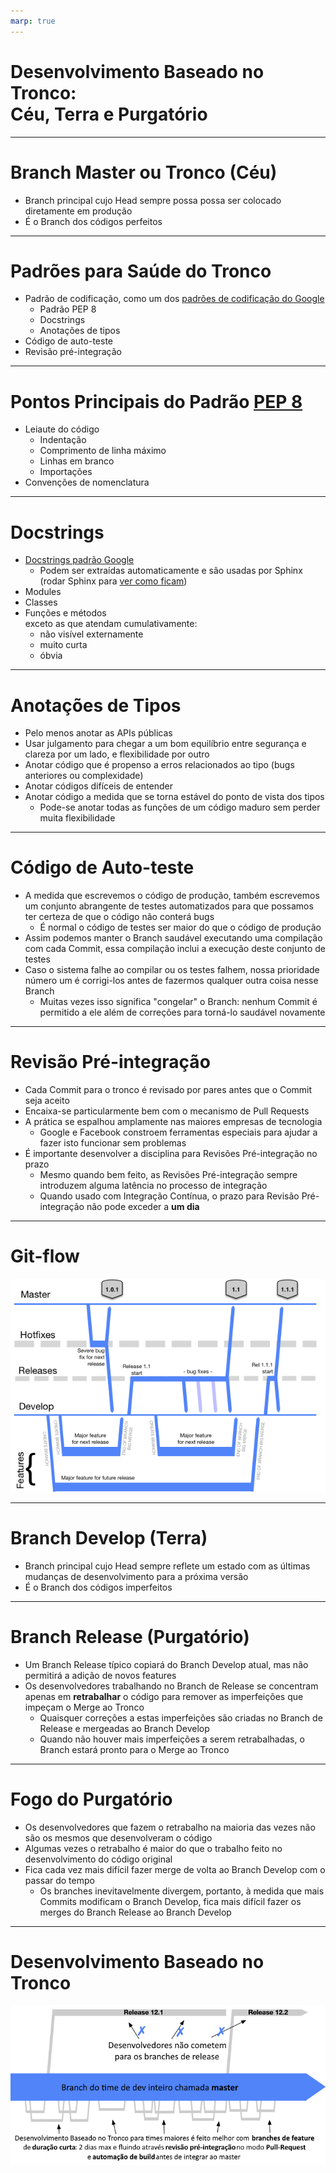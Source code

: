 ```yaml
---
marp: true
---
```


# Desenvolvimento Baseado no Tronco: <br/>Céu, Terra e Purgatório

---
# Branch Master ou Tronco (Céu)

- Branch principal cujo Head sempre possa possa ser colocado diretamente em produção
- É o Branch dos códigos perfeitos

---

# Padrões para Saúde do Tronco

- Padrão de codificação, como um dos [padrões de codificação do Google](https://google.github.io/styleguide/)
  - Padrão PEP 8
  - Docstrings
  - Anotações de tipos
- Código de auto-teste
- Revisão pré-integração

---
# Pontos Principais do Padrão [PEP 8](https://peps.python.org/pep-0008/)

- Leiaute do código
  - Indentação
  - Comprimento de linha máximo
  - Linhas em branco
  - Importações
- Convenções de nomenclatura

---
# Docstrings

- [Docstrings padrão Google](https://google.github.io/styleguide/pyguide.html#s3.8-comments-and-docstrings)
  - Podem ser extraídas automaticamente e são usadas por Sphinx <br/>(rodar Sphinx para [ver como ficam](https://spark-tests.readthedocs.io/en/latest/))
- Modules
- Classes
- Funções e métodos <br/>exceto as que atendam cumulativamente:
    - não visível externamente
    - muito curta
    - óbvia

---
# Anotações de Tipos

- Pelo menos anotar as APIs públicas
- Usar julgamento para chegar a um bom equilíbrio entre segurança e clareza por um lado, e flexibilidade por outro
- Anotar código que é propenso a erros relacionados ao tipo (bugs anteriores ou complexidade)
- Anotar códigos difíceis de entender
- Anotar código a medida que se torna estável do ponto de vista dos tipos
  - Pode-se anotar todas as funções de um código maduro sem perder muita flexibilidade

---
# Código de Auto-teste

- A medida que escrevemos o código de produção, também escrevemos um conjunto abrangente de testes automatizados para que possamos ter certeza de que o código não conterá bugs
  - É normal o código de testes ser maior do que o código de produção
- Assim podemos manter o Branch saudável executando uma compilação com cada Commit, essa compilação inclui a execução deste conjunto de testes
- Caso o sistema falhe ao compilar ou os testes falhem, nossa prioridade número um é corrigi-los antes de fazermos qualquer outra coisa nesse Branch
  - Muitas vezes isso significa "congelar" o Branch: nenhum Commit é permitido a ele além de correções para torná-lo saudável novamente

---
# Revisão Pré-integração

- Cada Commit para o tronco é revisado por pares antes que o Commit seja aceito
- Encaixa-se particularmente bem com o mecanismo de Pull Requests
- A prática se espalhou amplamente nas maiores empresas de tecnologia
  - Google e Facebook constroem ferramentas especiais para ajudar a fazer isto funcionar sem problemas
- É importante desenvolver a disciplina para Revisões Pré-integração no prazo
  - Mesmo quando bem feito, as Revisões Pré-integração sempre introduzem alguma latência no processo de integração
  - Quando usado com Integração Contínua, o prazo para Revisão Pré-integração não pode exceder a **um dia**

---
# Git-flow
![](../images/gitflow.png)

---
# Branch Develop (Terra)

- Branch principal cujo Head sempre reflete um estado com as últimas mudanças de desenvolvimento para a próxima versão
- É o Branch dos códigos imperfeitos

---
# Branch Release (Purgatório)

- Um Branch Release típico copiará do Branch Develop atual, mas não permitirá a adição de novos features
- Os desenvolvedores trabalhando no Branch de Release se concentram apenas em **retrabalhar** o código para remover as imperfeições que impeçam o Merge ao Tronco
  - Quaisquer correções a estas imperfeições são criadas no Branch de Release e mergeadas ao Branch Develop
  - Quando não houver mais imperfeições a serem retrabalhadas, o Branch estará pronto para o Merge ao Tronco

---
# Fogo do Purgatório

- Os desenvolvedores que fazem o retrabalho na maioria das vezes não são os mesmos que desenvolveram o código
- Algumas vezes o retrabalho é maior do que o trabalho feito no desenvolvimento do código original
- Fica cada vez mais difícil fazer merge de volta ao Branch Develop com o passar do tempo
  - Os branches inevitavelmente divergem, portanto, à medida que mais Commits modificam o Branch Develop, fica mais difícil fazer os merges do Branch Release ao Branch Develop

---
# Desenvolvimento Baseado no Tronco
![](../images/trunk1c.png)
